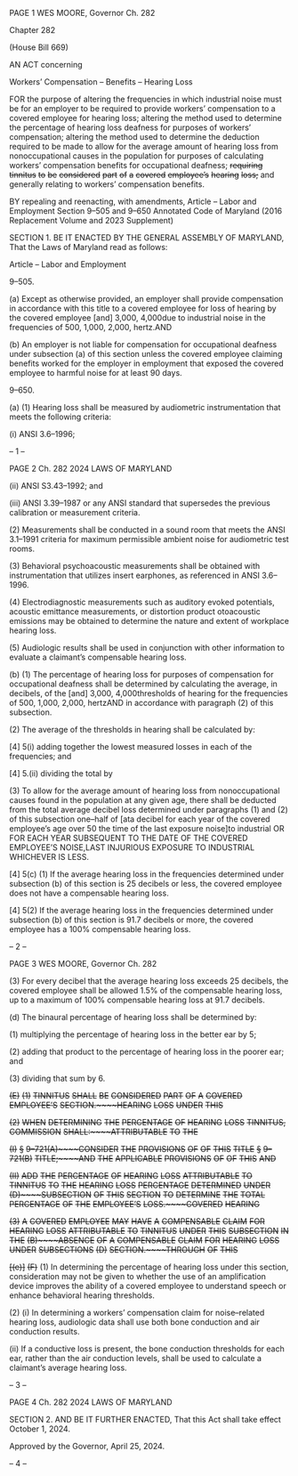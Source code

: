 PAGE 1
WES MOORE, Governor Ch. 282

Chapter 282

(House Bill 669)

AN ACT concerning

Workers’ Compensation – Benefits – Hearing Loss

FOR the purpose of altering the frequencies in which industrial noise must be for an
employer to be required to provide workers’ compensation to a covered employee for
hearing loss; altering the method used to determine the percentage of hearing loss
deafness for purposes of workers’ compensation; altering the method used to
determine the deduction required to be made to allow for the average amount of
hearing loss from nonoccupational causes in the population for purposes of
calculating workers’ compensation benefits for occupational deafness; ~~requiring~~
~~tinnitus~~ ~~to~~ ~~be~~ ~~considered~~ ~~part~~ ~~of~~ ~~a~~ ~~covered~~ ~~employee’s~~ ~~hearing~~ ~~loss;~~ and generally
relating to workers’ compensation benefits.

BY repealing and reenacting, with amendments,
Article – Labor and Employment
Section 9–505 and 9–650
Annotated Code of Maryland
(2016 Replacement Volume and 2023 Supplement)

SECTION 1. BE IT ENACTED BY THE GENERAL ASSEMBLY OF MARYLAND,
That the Laws of Maryland read as follows:

Article – Labor and Employment

9–505.

(a) Except as otherwise provided, an employer shall provide compensation in
accordance with this title to a covered employee for loss of hearing by the covered employee
[and] 3,000, 4,000due to industrial noise in the frequencies of 500, 1,000, 2,000, hertz.AND

(b) An employer is not liable for compensation for occupational deafness under
subsection (a) of this section unless the covered employee claiming benefits worked for the
employer in employment that exposed the covered employee to harmful noise for at least
90 days.

9–650.

(a) (1) Hearing loss shall be measured by audiometric instrumentation that
meets the following criteria:

(i) ANSI 3.6–1996;

– 1 –

PAGE 2
Ch. 282 2024 LAWS OF MARYLAND

(ii) ANSI S3.43–1992; and

(iii) ANSI 3.39–1987 or any ANSI standard that supersedes the
previous calibration or measurement criteria.

(2) Measurements shall be conducted in a sound room that meets the ANSI
3.1–1991 criteria for maximum permissible ambient noise for audiometric test rooms.

(3) Behavioral psychoacoustic measurements shall be obtained with
instrumentation that utilizes insert earphones, as referenced in ANSI 3.6–1996.

(4) Electrodiagnostic measurements such as auditory evoked potentials,
acoustic emittance measurements, or distortion product otoacoustic emissions may be
obtained to determine the nature and extent of workplace hearing loss.

(5) Audiologic results shall be used in conjunction with other information
to evaluate a claimant’s compensable hearing loss.

(b) (1) The percentage of hearing loss for purposes of compensation for
occupational deafness shall be determined by calculating the average, in decibels, of the
[and] 3,000, 4,000thresholds of hearing for the frequencies of 500, 1,000, 2,000, hertzAND
in accordance with paragraph (2) of this subsection.

(2) The average of the thresholds in hearing shall be calculated by:

[4] 5(i) adding together the lowest measured losses in each of the
frequencies; and

[4] 5.(ii) dividing the total by

(3) To allow for the average amount of hearing loss from nonoccupational
causes found in the population at any given age, there shall be deducted from the total
average decibel loss determined under paragraphs (1) and (2) of this subsection one–half of
[ata decibel for each year of the covered employee’s age over 50 the time of the last exposure
noise]to industrial OR FOR EACH YEAR SUBSEQUENT TO THE DATE OF THE COVERED
EMPLOYEE’S NOISE,LAST INJURIOUS EXPOSURE TO INDUSTRIAL WHICHEVER IS
LESS.

[4] 5(c) (1) If the average hearing loss in the frequencies determined under
subsection (b) of this section is 25 decibels or less, the covered employee does not have a
compensable hearing loss.

[4] 5(2) If the average hearing loss in the frequencies determined under
subsection (b) of this section is 91.7 decibels or more, the covered employee has a 100%
compensable hearing loss.

– 2 –

PAGE 3
WES MOORE, Governor Ch. 282

(3) For every decibel that the average hearing loss exceeds 25 decibels, the
covered employee shall be allowed 1.5% of the compensable hearing loss, up to a maximum
of 100% compensable hearing loss at 91.7 decibels.

(d) The binaural percentage of hearing loss shall be determined by:

(1) multiplying the percentage of hearing loss in the better ear by 5;

(2) adding that product to the percentage of hearing loss in the poorer ear;
and

(3) dividing that sum by 6.

~~(E)~~ ~~(1)~~ ~~TINNITUS~~ ~~SHALL~~ ~~BE~~ ~~CONSIDERED~~ ~~PART~~ ~~OF~~ ~~A~~ ~~COVERED~~
~~EMPLOYEE’S~~ ~~SECTION.~~~~HEARING~~ ~~LOSS~~ ~~UNDER~~ ~~THIS~~

~~(2)~~ ~~WHEN~~ ~~DETERMINING~~ ~~THE~~ ~~PERCENTAGE~~ ~~OF~~ ~~HEARING~~ ~~LOSS~~
~~TINNITUS,~~ ~~COMMISSION~~ ~~SHALL:~~~~ATTRIBUTABLE~~ ~~TO~~ ~~THE~~

~~(I)~~ ~~§~~ ~~9–721(A)~~~~CONSIDER~~ ~~THE~~ ~~PROVISIONS~~ ~~OF~~ ~~OF~~ ~~THIS~~ ~~TITLE~~
~~§~~ ~~9–721(B)~~ ~~TITLE;~~~~AND~~ ~~THE~~ ~~APPLICABLE~~ ~~PROVISIONS~~ ~~OF~~ ~~OF~~ ~~THIS~~ ~~AND~~

~~(II)~~ ~~ADD~~ ~~THE~~ ~~PERCENTAGE~~ ~~OF~~ ~~HEARING~~ ~~LOSS~~ ~~ATTRIBUTABLE~~
~~TO~~ ~~TINNITUS~~ ~~TO~~ ~~THE~~ ~~HEARING~~ ~~LOSS~~ ~~PERCENTAGE~~ ~~DETERMINED~~ ~~UNDER~~
~~(D)~~~~SUBSECTION~~ ~~OF~~ ~~THIS~~ ~~SECTION~~ ~~TO~~ ~~DETERMINE~~ ~~THE~~ ~~TOTAL~~ ~~PERCENTAGE~~ ~~OF~~ ~~THE~~
~~EMPLOYEE’S~~ ~~LOSS.~~~~COVERED~~ ~~HEARING~~

~~(3)~~ ~~A~~ ~~COVERED~~ ~~EMPLOYEE~~ ~~MAY~~ ~~HAVE~~ ~~A~~ ~~COMPENSABLE~~ ~~CLAIM~~ ~~FOR~~
~~HEARING~~ ~~LOSS~~ ~~ATTRIBUTABLE~~ ~~TO~~ ~~TINNITUS~~ ~~UNDER~~ ~~THIS~~ ~~SUBSECTION~~ ~~IN~~ ~~THE~~
~~(B)~~~~ABSENCE~~ ~~OF~~ ~~A~~ ~~COMPENSABLE~~ ~~CLAIM~~ ~~FOR~~ ~~HEARING~~ ~~LOSS~~ ~~UNDER~~ ~~SUBSECTIONS~~
~~(D)~~ ~~SECTION.~~~~THROUGH~~ ~~OF~~ ~~THIS~~

~~[(e)]~~ ~~(F)~~ (1) In determining the percentage of hearing loss under this section,
consideration may not be given to whether the use of an amplification device improves the
ability of a covered employee to understand speech or enhance behavioral hearing
thresholds.

(2) (i) In determining a workers’ compensation claim for noise–related
hearing loss, audiologic data shall use both bone conduction and air conduction results.

(ii) If a conductive loss is present, the bone conduction thresholds for
each ear, rather than the air conduction levels, shall be used to calculate a claimant’s
average hearing loss.

– 3 –

PAGE 4
Ch. 282 2024 LAWS OF MARYLAND

SECTION 2. AND BE IT FURTHER ENACTED, That this Act shall take effect
October 1, 2024.

Approved by the Governor, April 25, 2024.

– 4 –